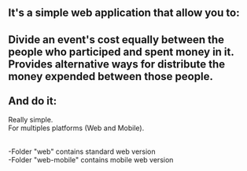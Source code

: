 It's a simple web application that allow you to:
------------------------------------------------
  Divide an event's cost equally between the people who participed and spent money in it.<br />
  Provides alternative ways for distribute the money expended between those people.
<br /><br />
And do it:
----------
  Really simple.<br />
  For multiples platforms (Web and Mobile).
<br /><br />

-Folder "web" contains standard web version<br />
-Folder "web-mobile" contains mobile web version
